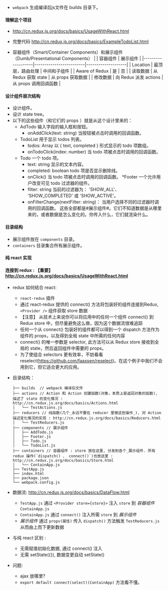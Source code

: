 
* `webpack` 生成编译后js文件在 builds 目录下。

#### 理解这个项目 
* http://cn.redux.js.org/docs/basics/UsageWithReact.html
* 完整代码 http://cn.redux.js.org/docs/basics/ExampleTodoList.html

* 容器组件（Smart/Container Components）和展示组件（Dumb/Presentational Components） 
    | 	                | 容器组件	                | 展示组件           |
    |-------------------|-------------------------|--------------------|
    | Location	        | 最顶层，路由处理	         | 中间和子组件         |
    | Aware of Redux	| 是	                      | 否                 |
    | 读取数据	         | 从 Redux 获取 state	      | 从 props 获取数据   |
    | 修改数据	         | 向 Redux 派发 actions	  | 从 props 调用回调函数 |



#### 设计组件层次结构 
* 设计组件。
* 设计 state tree。
* 以下的这些组件（和它们的 props ）就是从这个设计里来的：
    * AdTodo 输入字段的输入框和按钮。
        * onAddClick(text: string) 当按钮被点击时调用的回调函数。
    * TodoList 用于显示 todos 列表。
        * todos: Array 以 { text, completed } 形式显示的 todo 项数组。
        * onTodoClick(index: number) 当 todo 项被点击时调用的回调函数。
    * Todo 一个 todo 项。
        * text: string 显示的文本内容。
        * completed: boolean todo 项是否显示删除线。
        * onClick() 当 todo 项被点击时调用的回调函数。
    *Footer 一个允许用户改变可见 todo 过滤器的组件。
        * filter: string 当前的过滤器为： 'SHOW_ALL'、 'SHOW_COMPLETED' 或 'SHOW_ACTIVE'。
        * onFilterChange(nextFilter: string)： 当用户选择不同的过滤器时调用的回调函数。
    这些全部都是#展示组件#。它们不知道数据是从哪里来的，或者数据是怎么变化的。你传入什么，它们就渲染什么。


#### 目录结构
* 展示组件放在 `components` 目录。
* `containers` 目录集合所有展示组件。


#### 纯 react 实现


#### 连接到 redux : 【重要】 http://cn.redux.js.org/docs/basics/UsageWithReact.html 
* redux 如何结合 react:
    * `react-redux` 插件
    * 通过 react-redux 提供的 connect() 方法将包装好的组件连接到Redux, `<Provider />` 组件获取 store 数据
    * 【注意】 从技术上来说你可以将应用中的任何一个组件 connect() 到 Redux store 中，但尽量避免这么做，因为这个数据流很难追踪
    * 任何一个从 connect() 包装好的组件都可以得到一个 dispatch 方法作为组件的 props，以及得到全局 state 中所需的任何内容
    * connect() 的唯一参数是 selector, 此方法可以从 Redux store 接收到全局的 state，然后返回组件中需要的 props。
    * 为了使组合 selectors 更有效率，不妨看看 reselect(https://github.com/faassen/reselect)。在这个例子中我们不会用到它，但它适合更大的应用。

* 目录结构：
    ```
    ├── builds  // webpack 编译后文件
    ├── actions // Action 和 Action 创建函数(对象，本质上是返回对象的函数), 描述了 state 的变化情况 : http://cn.redux.js.org/docs/basics/Actions.html
    │   └── TestActions.js
    ├── reducers // 纯函数(几个_永远不要在 reducer 里做这些操作_), 对 Action 描述变化情况的实现 : http://cn.redux.js.org/docs/basics/Reducers.html
    │   └── TestReducers.js
    ├── components // 展示组件
    │   ├── AddTodo.js
    │   ├── Footer.js
    │   ├── Todo.js
    │   └── TodoList.js
    ├── containers // 容器组件 : store 放在这里, 分发到各个_展示组件. 所有 redux 操作(`dispatch() 、 connect()`)也放这里 : http://cn.redux.js.org/docs/basics/Store.html
    │   └── ContainApp.js
    ├── TestApp.js
    ├── index.html
    ├── package.json
    └── webpack.config.js
    ```

* 数据流: http://cn.redux.js.org/docs/basics/DataFlow.html
    * `TestApp.js` 通过 `<Provider store={store}>` 注入 `store` 到 _容器组件_ `ContainApp.js`
    * `ContainApp.js` 通过 `connect()` 注入所需 `store` 到 _展示组件_ 
    * _展示组件_ 通过 `props(属性)` 传入 `dispatch()` 方法触发 `TestReducers.js` 从而由上而下更新数据

* 与纯 react 区别 :
    * 无需赋值初始化数据, 通过 connect() 注入
    * 无需 setState({}), 数据变更自动 setState()

* 问题:
    * ajax 放哪里?
    * `export default connect(select)(ContainApp)` 方法看不懂。
